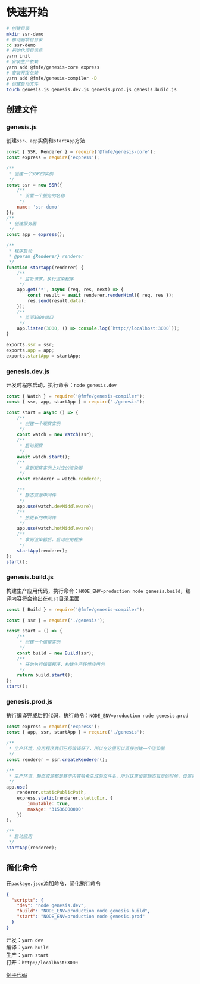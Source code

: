 # 快速开始
```bash
# 创建目录
mkdir ssr-demo
# 移动到项目目录
cd ssr-demo
# 初始化项目信息
yarn init
# 安装生产依赖
yarn add @fmfe/genesis-core express
# 安装开发依赖
yarn add @fmfe/genesis-compiler -D
# 创建启动文件
touch genesis.js genesis.dev.js genesis.prod.js genesis.build.js
```
## 创建文件
### genesis.js
创建`ssr`、`app`实例和`startApp`方法
```javascript
const { SSR, Renderer } = require('@fmfe/genesis-core');
const express = require('express');

/**
 * 创建一个SSR的实例
 */
const ssr = new SSR({
    /**
     * 设置一个服务的名称
     */
    name: 'ssr-demo'
});
/**
 * 创建服务器
 */
const app = express();

/**
 * 程序启动
 * @param {Renderer} renderer
 */
function startApp(renderer) {
    /**
     * 监听请求，执行渲染程序
     */
    app.get('*', async (req, res, next) => {
        const result = await renderer.renderHtml({ req, res });
        res.send(result.data);
    });
    /**
     * 监听3000端口
     */
    app.listen(3000, () => console.log(`http://localhost:3000`));
}

exports.ssr = ssr;
exports.app = app;
exports.startApp = startApp;

```
### genesis.dev.js
开发时程序启动，执行命令：`node genesis.dev`
```javascript
const { Watch } = require('@fmfe/genesis-compiler');
const { ssr, app, startApp } = require('./genesis');

const start = async () => {
    /**
     * 创建一个观察实例
     */
    const watch = new Watch(ssr);
    /**
     * 启动观察
     */
    await watch.start();
    /**
     * 拿到观察实例上对应的渲染器
     */
    const renderer = watch.renderer;

    /**
     * 静态资源中间件
     */
    app.use(watch.devMiddleware);
    /**
     * 热更新的中间件
     */
    app.use(watch.hotMiddleware);
    /**
     * 拿到渲染器后，启动应用程序
     */
    startApp(renderer);
};
start();

```

### genesis.build.js
构建生产应用代码，执行命令：`NODE_ENV=production node genesis.build`，编译内容将会输出在`dist`目录里面
```javascript
const { Build } = require('@fmfe/genesis-compiler');

const { ssr } = require('./genesis');

const start = () => {
    /**
     * 创建一个编译实例
     */
    const build = new Build(ssr);
    /**
     * 开始执行编译程序，构建生产环境应用包
     */
    return build.start();
};
start();

```

### genesis.prod.js
执行编译完成后的代码，执行命令：`NODE_ENV=production node genesis.prod`
```javascript
const express = require('express');
const { app, ssr, startApp } = require('./genesis');

/**
 * 生产环境，应用程序我们已经编译好了，所以在这里可以直接创建一个渲染器
 */
const renderer = ssr.createRenderer();

/**
 * 生产环境，静态资源都是基于内容哈希生成的文件名，所以这里设置静态目录的时候，设置强缓存即可
 */
app.use(
    renderer.staticPublicPath,
    express.static(renderer.staticDir, {
        immutable: true,
        maxAge: '31536000000'
    })
);

/**
 * 启动应用
 */
startApp(renderer);

``` 
## 简化命令
在`package.json`添加命令，简化执行命令
```json
{
  "scripts": {
    "dev": "node genesis.dev",
    "build": "NODE_ENV=production node genesis.build",
    "start": "NODE_ENV=production node genesis.prod"
  }
}
```
开发：`yarn dev`    
编译：`yarn build`     
生产：`yarn start`    
打开：`http://localhost:3000`    


[例子代码](../../examples/ssr-demo/README.md)
